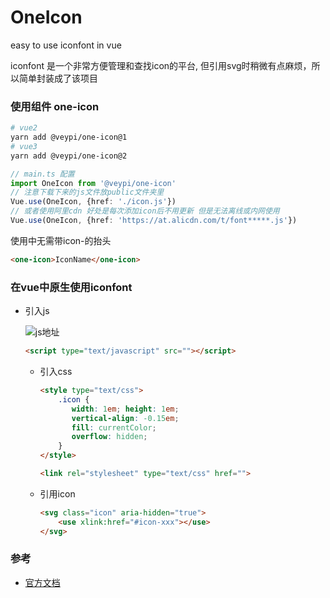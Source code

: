 # OneIcon
easy to use iconfont in vue

iconfont 是一个非常方便管理和查找icon的平台, 但引用svg时稍微有点麻烦，所以简单封装成了该项目

### 使用组件 one-icon
```bash
# vue2
yarn add @veypi/one-icon@1
# vue3
yarn add @veypi/one-icon@2
```

```typescript
// main.ts 配置
import OneIcon from '@veypi/one-icon'
// 注意下载下来的js文件放public文件夹里
Vue.use(OneIcon, {href: './icon.js'})
// 或者使用阿里cdn 好处是每次添加icon后不用更新 但是无法离线或内网使用
Vue.use(OneIcon, {href: 'https://at.alicdn.com/t/font*****.js'})
```

使用中无需带icon-的抬头
```html
<one-icon>IconName</one-icon>
```


### 在vue中原生使用iconfont
 -  引入js

    ![js地址](https://public.veypi.com/img/screenshot/20211020152019.png)

    ```html
    <script type="text/javascript" src=""></script>
    ```

    

    - 引入css

      ```html
      <style type="text/css">
          .icon {
             width: 1em; height: 1em;
             vertical-align: -0.15em;
             fill: currentColor;
             overflow: hidden;
          }
      </style>
      ```

      ```html
      <link rel="stylesheet" type="text/css" href="">
      ```

    - 引用icon

      ```html
      <svg class="icon" aria-hidden="true">
          <use xlink:href="#icon-xxx"></use>
      </svg>
      ```

      


### 参考

- [官方文档](https://www.iconfont.cn/help/detail?spm=a313x.7781069.1998910419.d0091c141&helptype=code)

